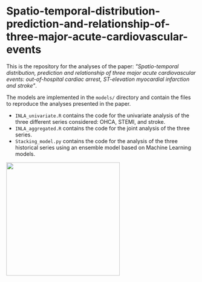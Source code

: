 # Spatio-temporal-distribution-prediction-and-relationship-of-three-major-acute-cardiovascular-events

This is the repository for the analyses of the paper: *"Spatio-temporal distribution, prediction and relationship of three major acute cardiovascular events: out-of-hospital cardiac arrest, ST-elevation myocardial infarction and stroke"*.

The models are implemented in the `models/` directory and contain the files to reproduce the analyses presented in the paper.

- `INLA_univariate.R` contains the code for the univariate analysis of the three different series considered: OHCA, STEMI, and stroke.
- `INLA_aggregated.R` contains the code for the joint analysis of the three series.
- `Stacking_model.py` contains the code for the analysis of the three historical series using an ensemble model based on Machine Learning models.

<img src="[[https://github.com/Fede-stack/SSBM-Self-supervised-Seed-driven-Bayesian-Modeling/blob/main/images/otter.png](https://github.com/Fede-stack/Spatio-temporal-distribution-prediction-and-relationship-of-three-major-acute-cardiovascular-events/blob/main/images/StackingModel.jpg)](https://github.com/Fede-stack/Spatio-temporal-distribution-prediction-and-relationship-of-three-major-acute-cardiovascular-events/blob/main/images/StackingModel.jpg)" alt="" width="300">
